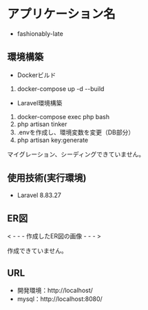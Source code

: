 # アプリケーション名
- fashionably-late

## 環境構築
- Dockerビルド
1. docker-compose up -d --build

- Laravel環境構築
1. docker-compose exec php bash
2. php artisan tinker
3. .envを作成し、環境変数を変更（DB部分）
4. php artisan key:generate

マイグレーション、シーディングできていません。

## 使用技術(実行環境)
- Laravel 8.83.27

## ER図
< - - - 作成したER図の画像 - - - >

作成できていません。

## URL
- 開発環境：http://localhost/
- mysql：http://localhost:8080/
